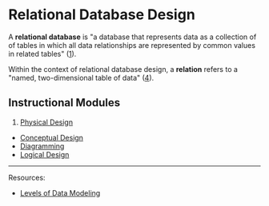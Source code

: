 # Relational Database Design

A **relational database** is "a database that represents data as a collection of of tables in which all data relationships are represented by common values in related tables" ([1](/README/#accompanying-textbook)).

Within the context of relational database design, a **relation** refers to a "named, two-dimensional table of data" ([4](/README/#accompanying-textbook)).

## Instructional Modules

 1. [Physical Design](notes/database-design/physical-design.md)
 * [Conceptual Design](notes/database-design/conceptual-design.md)
 * [Diagramming](notes/database-design/entity-relationship-diagramming.md)
 * [Logical Design](notes/database-design/logical-design.md)

<hr>

Resources:

 + [Levels of Data Modeling](http://www.1keydata.com/datawarehousing/data-modeling-levels.html)
